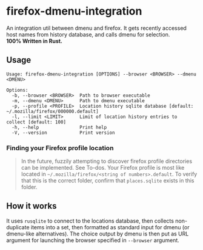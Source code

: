 # firefox-dmenu-integration

An integration util between dmenu and firefox. It gets recently accessed 
host names from history database, and calls dmenu for selection.   
**100% Written in Rust.**

## Usage

```
Usage: firefox-dmenu-integration [OPTIONS] --browser <BROWSER> --dmenu <DMENU>

Options:
  -b, --browser <BROWSER>  Path to browser executable
  -m, --dmenu <DMENU>      Path to dmenu executable
  -p, --profile <PROFILE>  Location history sqlite database [default: ~/.mozilla/firefox/000000.default]
  -l, --limit <LIMIT>      Limit of location history entries to collect [default: 100]
  -h, --help               Print help
  -V, --version            Print version
```

### Finding your Firefox profile location
>
> In the future, fuzzily attempting to discover firefox profile directories can
be implemented. See To-dos.
Your Firefox profile is most like located in
`~/.mozilla/firefox/<string of numbers>.default`.
To verify that this is the correct folder, confirm that `places.sqlite` exists
in this folder.

## How it works

It uses `rusqlite` to connect to the locations database, then collects
non-duplicate items into a set, then formatted as standard input for dmenu (or
dmenu-like alternatives). The choice output by dmenu is then put as URL
argument for launching the browser specified in `--browser` argument.
